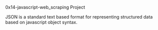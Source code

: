 0x14-javascript-web_scraping Project

JSON is a standard text based format for representing structured data based on javascript object syntax.
